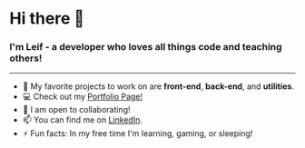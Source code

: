 # Hi there 👋

### I'm **Leif** - a developer who loves all things **code** and **teaching others**!
___

- 💖 My favorite projects to work on are **front-end**, **back-end**, and **utilities**.
- 💻 Check out my [Portfolio Page!](https://leif-w.github.io/)
- 👯 I am open to collaborating!
- 📫 You can find me on [LinkedIn](https://www.linkedin.com/in/leifwesterlind/).
- ⚡ Fun facts: In my free time I'm learning, gaming, or sleeping!
